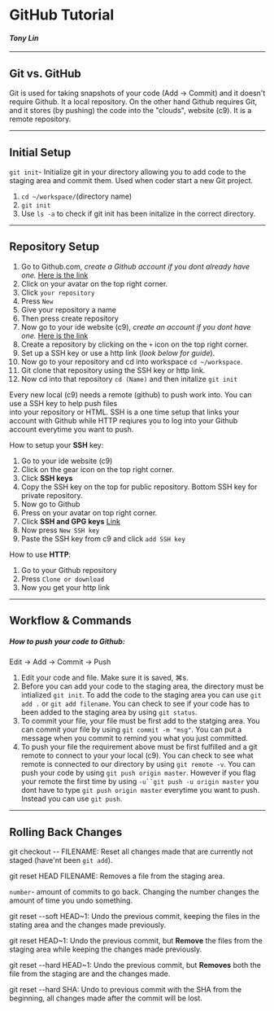 # GitHub Tutorial
#### _Tony Lin_
---
## Git vs. GitHub
Git is used for taking snapshots of your code (Add -> Commit) and it doesn't require Github. It a local
repository. On the other hand Github requires Git, and it stores (by pushing) the code into the "clouds",
website (c9). It is a remote repository.

---
## Initial Setup
`git init`- Initialize git in your directory allowing you to add code to the staging area and commit
them. Used when coder start a new Git project.
1. `cd ~/workspace/`(directory name)
2. `git init`
3. Use `ls -a` to check if git init has been initalize in the correct directory.

---
## Repository Setup
1. Go to Github.com, *create a Github account if you dont already have one.*
[Here is the link](https://github.com/)
2. Click on your avatar on the top right corner.
3. Click `your repository`
4. Press `New`
5. Give your repository a name
6. Then press create repository
7. Now go to your ide website (c9), *create an account if you dont have one.* 
[Here is the link](https://c9.io/signup)
8. Create a repository by clicking on the `+` icon on the top right corner.
9. Set up a SSH key or use a http link (*look below for guide*).
10. Now go to your repository and cd into workspace `cd ~/workspace`.
11. Git clone that repository using the SSH key or http link.
12. Now cd into that repository `cd (Name)` and then initalize `git init`


Every new local (c9) needs a remote (github) to push work into. You can use a SSH key to help push files  
into your repository or HTML. SSH is a one time setup that links your account with Github while HTTP
reqiures you to log into your Github account everytime you want to push.

How to setup your **SSH** key:
1. Go to your ide website (c9) 
2. Click on the gear icon on the top right corner.
2. Click **SSH keys**
3. Copy the SSH key on the top for public repository. Bottom SSH key for private repository.
4. Now go to Github
5. Press on your avatar on top right corner.
6. Click **SSH and GPG keys** [Link](https://github.com/settings/keys)
7. Now press `New SSH key`
8. Paste the SSH key from c9 and click `add SSH key`

How to use **HTTP**:
1. Go to your Github repository
2. Press `Clone or download`
3. Now you get your http link 

---
## Workflow & Commands
##### How to push your code to Github:
Edit -> Add -> Commit -> Push 
1. Edit your code and file. Make sure it is saved, ⌘s.
2. Before you can add your code to the staging area, the directory must be intialized `git init`. To
add the code to the staging area you can use `git add .` or `git add filename`. You can check to see
if your code has to been added to the staging area by using `git status`.
3. To commit your file, your file must be first add to the statging area. You can commit your file
by using `git commit -m "msg"`. You can put a message when you commit to remind you what you just
committed.
4. To push your file the requirement above must be first fulfilled and a git remote to connect to your
your local (c9). You can check to see what remote is connected to our directory by using `git remote -v`.
You can push your code by using `git push origin master`. However if you flag your remote the first time
by using `-u``git push -u origin master` you dont have to type `git push origin master` everytime you 
want to push. Instead you can use `git push`.

---
## Rolling Back Changes
git checkout -- FILENAME: Reset all changes made that are currently not staged (have'nt been `git add`).

git reset HEAD FILENAME: Removes a file from the staging area.

`number`- amount of commits to go back. Changing the number changes the amount of time you undo something.

git reset --soft HEAD~1: Undo the previous commit, keeping the files in the stating area and the changes
made previously.

git reset HEAD~1: Undo the previous commit, but **Remove** the files from the staging area while keeping 
the changes made previously.

git reset --hard HEAD~1: Undo the previous commit, but **Removes** both the file from the staging are and 
the changes made.

git reset --hard SHA: Undo to previous commit with the SHA from the beginning, all changes made after the
commit will be lost.
